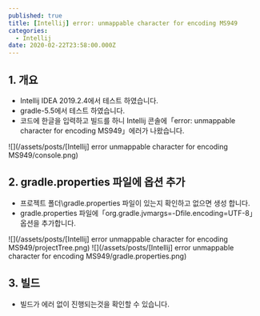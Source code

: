 ```yaml
---
published: true
title: [Intellij] error: unmappable character for encoding MS949
categories:
  - Intellij
date: 2020-02-22T23:58:00.000Z
---
```


## 1. 개요
 * Intellij IDEA 2019.2.4에서 테스트 하였습니다.
 * gradle-5.5에서 테스트 하였습니다.
 * 코드에 한글을 입력하고 빌드를 하니 Intellij 콘솔에「error: unmappable character for encoding MS949」에러가 나왔습니다.
 
![](/assets/posts/[Intellij] error unmappable character for encoding MS949/console.png)
 
## 2. gradle.properties 파일에 옵션 추가
 * 프로젝트 폴더\gradle.properties 파일이 있는지 확인하고 없으면 생성 합니다.
 * gradle.properties 파일에「org.gradle.jvmargs=-Dfile.encoding=UTF-8」옵션을 추가합니다.
 
![](/assets/posts/[Intellij] error unmappable character for encoding MS949/projectTree.png)
![](/assets/posts/[Intellij] error unmappable character for encoding MS949/gradle.properties.png)

## 3. 빌드
 * 빌드가 에러 없이 진행되는것을 확인할 수 있습니다.